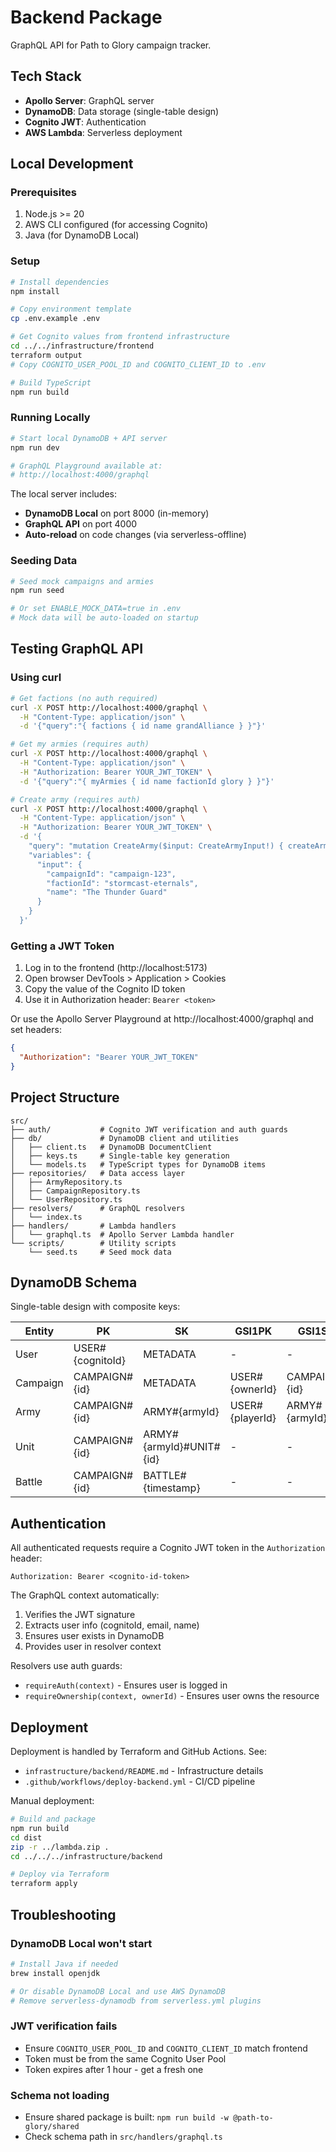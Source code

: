 # Backend Package

GraphQL API for Path to Glory campaign tracker.

## Tech Stack

- **Apollo Server**: GraphQL server
- **DynamoDB**: Data storage (single-table design)
- **Cognito JWT**: Authentication
- **AWS Lambda**: Serverless deployment

## Local Development

### Prerequisites

1. Node.js >= 20
2. AWS CLI configured (for accessing Cognito)
3. Java (for DynamoDB Local)

### Setup

```bash
# Install dependencies
npm install

# Copy environment template
cp .env.example .env

# Get Cognito values from frontend infrastructure
cd ../../infrastructure/frontend
terraform output
# Copy COGNITO_USER_POOL_ID and COGNITO_CLIENT_ID to .env

# Build TypeScript
npm run build
```

### Running Locally

```bash
# Start local DynamoDB + API server
npm run dev

# GraphQL Playground available at:
# http://localhost:4000/graphql
```

The local server includes:
- **DynamoDB Local** on port 8000 (in-memory)
- **GraphQL API** on port 4000
- **Auto-reload** on code changes (via serverless-offline)

### Seeding Data

```bash
# Seed mock campaigns and armies
npm run seed

# Or set ENABLE_MOCK_DATA=true in .env
# Mock data will be auto-loaded on startup
```

## Testing GraphQL API

### Using curl

```bash
# Get factions (no auth required)
curl -X POST http://localhost:4000/graphql \
  -H "Content-Type: application/json" \
  -d '{"query":"{ factions { id name grandAlliance } }"}'

# Get my armies (requires auth)
curl -X POST http://localhost:4000/graphql \
  -H "Content-Type: application/json" \
  -H "Authorization: Bearer YOUR_JWT_TOKEN" \
  -d '{"query":"{ myArmies { id name factionId glory } }"}'

# Create army (requires auth)
curl -X POST http://localhost:4000/graphql \
  -H "Content-Type: application/json" \
  -H "Authorization: Bearer YOUR_JWT_TOKEN" \
  -d '{
    "query": "mutation CreateArmy($input: CreateArmyInput!) { createArmy(input: $input) { id name glory } }",
    "variables": {
      "input": {
        "campaignId": "campaign-123",
        "factionId": "stormcast-eternals",
        "name": "The Thunder Guard"
      }
    }
  }'
```

### Getting a JWT Token

1. Log in to the frontend (http://localhost:5173)
2. Open browser DevTools > Application > Cookies
3. Copy the value of the Cognito ID token
4. Use it in Authorization header: `Bearer <token>`

Or use the Apollo Server Playground at http://localhost:4000/graphql and set headers:

```json
{
  "Authorization": "Bearer YOUR_JWT_TOKEN"
}
```

## Project Structure

```
src/
├── auth/           # Cognito JWT verification and auth guards
├── db/             # DynamoDB client and utilities
│   ├── client.ts   # DynamoDB DocumentClient
│   ├── keys.ts     # Single-table key generation
│   └── models.ts   # TypeScript types for DynamoDB items
├── repositories/   # Data access layer
│   ├── ArmyRepository.ts
│   ├── CampaignRepository.ts
│   └── UserRepository.ts
├── resolvers/      # GraphQL resolvers
│   └── index.ts
├── handlers/       # Lambda handlers
│   └── graphql.ts  # Apollo Server Lambda handler
└── scripts/        # Utility scripts
    └── seed.ts     # Seed mock data
```

## DynamoDB Schema

Single-table design with composite keys:

| Entity   | PK                  | SK                      | GSI1PK          | GSI1SK           |
|----------|---------------------|-------------------------|-----------------|------------------|
| User     | USER#{cognitoId}    | METADATA                | -               | -                |
| Campaign | CAMPAIGN#{id}       | METADATA                | USER#{ownerId}  | CAMPAIGN#{id}    |
| Army     | CAMPAIGN#{id}       | ARMY#{armyId}           | USER#{playerId} | ARMY#{armyId}    |
| Unit     | CAMPAIGN#{id}       | ARMY#{armyId}#UNIT#{id} | -               | -                |
| Battle   | CAMPAIGN#{id}       | BATTLE#{timestamp}      | -               | -                |

## Authentication

All authenticated requests require a Cognito JWT token in the `Authorization` header:

```
Authorization: Bearer <cognito-id-token>
```

The GraphQL context automatically:
1. Verifies the JWT signature
2. Extracts user info (cognitoId, email, name)
3. Ensures user exists in DynamoDB
4. Provides user in resolver context

Resolvers use auth guards:
- `requireAuth(context)` - Ensures user is logged in
- `requireOwnership(context, ownerId)` - Ensures user owns the resource

## Deployment

Deployment is handled by Terraform and GitHub Actions. See:
- `infrastructure/backend/README.md` - Infrastructure details
- `.github/workflows/deploy-backend.yml` - CI/CD pipeline

Manual deployment:

```bash
# Build and package
npm run build
cd dist
zip -r ../lambda.zip .
cd ../../../infrastructure/backend

# Deploy via Terraform
terraform apply
```

## Troubleshooting

### DynamoDB Local won't start

```bash
# Install Java if needed
brew install openjdk

# Or disable DynamoDB Local and use AWS DynamoDB
# Remove serverless-dynamodb from serverless.yml plugins
```

### JWT verification fails

- Ensure `COGNITO_USER_POOL_ID` and `COGNITO_CLIENT_ID` match frontend
- Token must be from the same Cognito User Pool
- Token expires after 1 hour - get a fresh one

### Schema not loading

- Ensure shared package is built: `npm run build -w @path-to-glory/shared`
- Check schema path in `src/handlers/graphql.ts`
